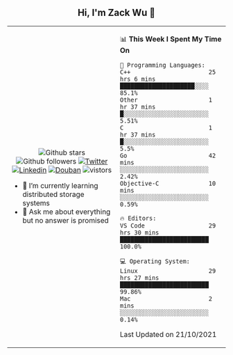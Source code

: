 <h2 align="center"> Hi, I'm Zack Wu 👋 </h2>

<table>
    <tr>
        <td valign="center" width="50%">
            <p align="center">
              <img src="https://img.shields.io/github/stars/izackwu?style=social" alt="Github stars" />
              <img src="https://img.shields.io/github/followers/izackwu?style=social" alt="Github followers" />
              <a href="https://twitter.com/_zackwu"><img src="https://img.shields.io/badge/@__zackwu-1DA1F2?style=flat&logo=Twitter&logoColor=white" alt="Twitter"/></a>
              <a href="https://www.linkedin.com/in/wuzhengke/?locale=en_US"><img src="https://img.shields.io/badge/@wuzhengke-0073b1?style=flat&logo=LinkedIn&logoColor=white" alt="Linkedin" /></a>
              <a href="https://www.douban.com/people/keith1"><img src="https://img.shields.io/badge/@keith1-007722?style=flat&logo=Douban&logoColor=white" alt="Douban" /></a>
              <img src="https://visitor-badge.glitch.me/badge?page_id=keithnull" alt="vistors" />
            </p>
            <ul>
                <li>🌱 I’m currently learning distributed storage systems</li>
                <li>💬 Ask me about everything but no answer is promised</li>
            </ul>
        </td>
       <td valign="top" width="50%">
    
<!--START_SECTION:waka-->
📊 **This Week I Spent My Time On** 

```text
💬 Programming Languages: 
C++                      25 hrs 6 mins       █████████████████████░░░░   85.1% 
Other                    1 hr 37 mins        █░░░░░░░░░░░░░░░░░░░░░░░░   5.51% 
C                        1 hr 37 mins        █░░░░░░░░░░░░░░░░░░░░░░░░   5.5% 
Go                       42 mins             ░░░░░░░░░░░░░░░░░░░░░░░░░   2.42% 
Objective-C              10 mins             ░░░░░░░░░░░░░░░░░░░░░░░░░   0.59%

🔥 Editors: 
VS Code                  29 hrs 30 mins      █████████████████████████   100.0%

💻 Operating System: 
Linux                    29 hrs 27 mins      █████████████████████████   99.86% 
Mac                      2 mins              ░░░░░░░░░░░░░░░░░░░░░░░░░   0.14%

```


 Last Updated on 21/10/2021
<!--END_SECTION:waka-->
</td></tr>
</table>



